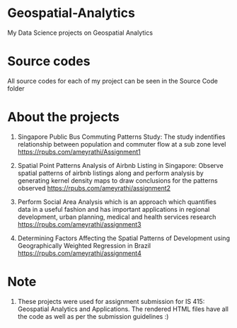 # Geospatial-Analytics
My Data Science projects on Geospatial Analytics

# Source codes
All source codes for each of my project can be seen in the Source Code folder

# About the projects 

1. Singapore Public Bus Commuting Patterns Study: The study indentifies relationship between population and commuter flow at a sub zone level 
https://rpubs.com/ameyrathi/Assignment1

2. Spatial Point Patterns Analysis of Airbnb Listing in Singapore: Observe spatial patterns of airbnb listings along and perform analysis by generating kernel density maps to draw conclusions for the patterns observed 
https://rpubs.com/ameyrathi/assignment2

3. Perform Social Area Analysis which is an approach which quantifies data in a useful fashion and has important applications in regional development, urban planning, medical and health services research
https://rpubs.com/ameyrathi/assignment3

4. Determining Factors Affecting the Spatial Patterns of Development using Geographically Weighted Regression in Brazil
https://rpubs.com/ameyrathi/assignment4

# Note 
1. These projects were used for assignment submission for IS 415: Geospatial Analytics and Applications. The rendered HTML files have all the code as well as per the submission guidelines :) 

